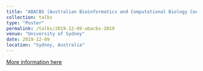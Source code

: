 ```yaml
---
title: "ABACBS (Australian Bioinformatics and Computational Biology Conference) 2019"
collection: talks
type: "Poster"
permalink: /talks/2019-12-09-abacbs-2019
venue: "University of Sydney"
date: 2019-12-09
location: "Sydney, Australia"
---
```


[More information here](https://doi.org/10.7490/f1000research.1117749.1)
